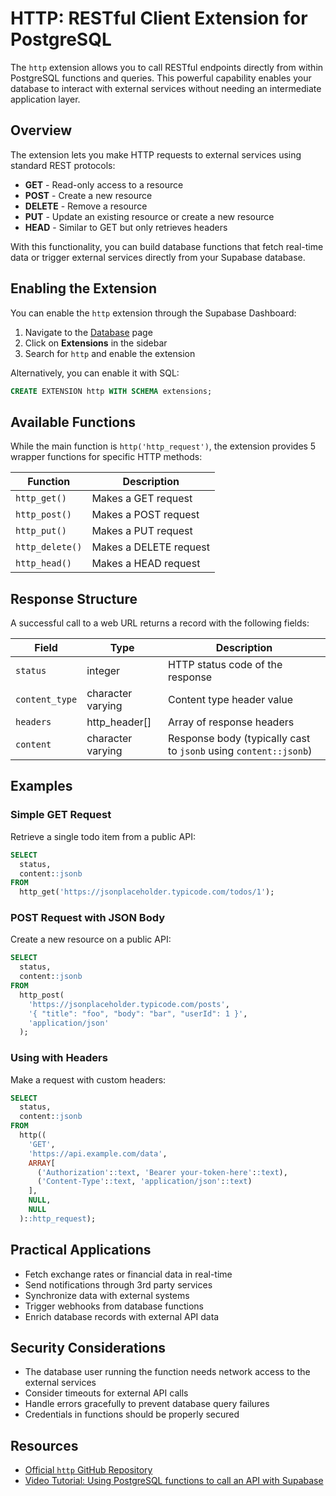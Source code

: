 # HTTP: RESTful Client Extension for PostgreSQL

The `http` extension allows you to call RESTful endpoints directly from within PostgreSQL functions and queries. This powerful capability enables your database to interact with external services without needing an intermediate application layer.

## Overview

The extension lets you make HTTP requests to external services using standard REST protocols:

- **GET** - Read-only access to a resource
- **POST** - Create a new resource
- **DELETE** - Remove a resource
- **PUT** - Update an existing resource or create a new resource
- **HEAD** - Similar to GET but only retrieves headers

With this functionality, you can build database functions that fetch real-time data or trigger external services directly from your Supabase database.

## Enabling the Extension

You can enable the `http` extension through the Supabase Dashboard:

1. Navigate to the [Database](https://supabase.com/dashboard/project/_/database/tables) page
2. Click on **Extensions** in the sidebar
3. Search for `http` and enable the extension

Alternatively, you can enable it with SQL:

```sql
CREATE EXTENSION http WITH SCHEMA extensions;
```

## Available Functions

While the main function is `http('http_request')`, the extension provides 5 wrapper functions for specific HTTP methods:

| Function | Description |
|----------|-------------|
| `http_get()` | Makes a GET request |
| `http_post()` | Makes a POST request |
| `http_put()` | Makes a PUT request |
| `http_delete()` | Makes a DELETE request |
| `http_head()` | Makes a HEAD request |

## Response Structure

A successful call to a web URL returns a record with the following fields:

| Field | Type | Description |
|-------|------|-------------|
| `status` | integer | HTTP status code of the response |
| `content_type` | character varying | Content type header value |
| `headers` | http_header[] | Array of response headers |
| `content` | character varying | Response body (typically cast to `jsonb` using `content::jsonb`) |

## Examples

### Simple GET Request

Retrieve a single todo item from a public API:

```sql
SELECT 
  status, 
  content::jsonb
FROM 
  http_get('https://jsonplaceholder.typicode.com/todos/1');
```

### POST Request with JSON Body

Create a new resource on a public API:

```sql
SELECT 
  status, 
  content::jsonb
FROM 
  http_post(
    'https://jsonplaceholder.typicode.com/posts',
    '{ "title": "foo", "body": "bar", "userId": 1 }',
    'application/json'
  );
```

### Using with Headers

Make a request with custom headers:

```sql
SELECT
  status,
  content::jsonb
FROM
  http((
    'GET',
    'https://api.example.com/data',
    ARRAY[
      ('Authorization'::text, 'Bearer your-token-here'::text),
      ('Content-Type'::text, 'application/json'::text)
    ],
    NULL,
    NULL
  )::http_request);
```

## Practical Applications

- Fetch exchange rates or financial data in real-time
- Send notifications through 3rd party services
- Synchronize data with external systems
- Trigger webhooks from database functions
- Enrich database records with external API data

## Security Considerations

- The database user running the function needs network access to the external services
- Consider timeouts for external API calls
- Handle errors gracefully to prevent database query failures
- Credentials in functions should be properly secured

## Resources

- [Official `http` GitHub Repository](https://github.com/pramsey/pgsql-http)
- [Video Tutorial: Using PostgreSQL functions to call an API with Supabase](https://www.youtube.com/watch?v=rARgrELRCwY)
